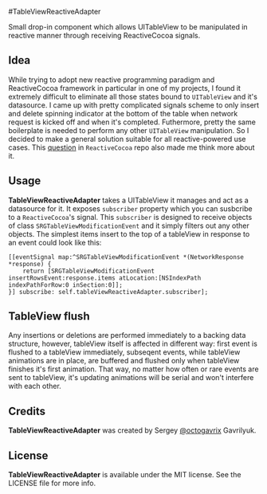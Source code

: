 #TableViewReactiveAdapter

Small drop-in component which allows UITableView to be manipulated in reactive manner through receiving ReactiveCocoa signals.

## Idea
While trying to adopt new reactive programming paradigm and ReactiveCocoa framework in particular in one of my projects, I found it extremely difficult to eliminate all those states bound to `UITableView` and it's datasource. I came up with pretty complicated signals scheme to only insert and delete spinning indicator at the bottom of the table when network request is kicked off and when it's completed. Futhermore, pretty the same boilerplate is needed to perform any other `UITableView` manipulation. So I decided to make a general solution suitable for all reactive-powered use cases. This [question](https://github.com/ReactiveCocoa/ReactiveCocoa/issues/904) in `ReactiveCocoa` repo also made me think more about it.

## Usage 
**TableViewReactiveAdapter** takes a UITableView it manages and act as a datasource for it. It exposes `subscriber` property which you can susbcribe to a `ReactiveCocoa`'s signal. This `subscriber` is designed to receive objects of class `SRGTableViewModificationEvent` and it simply filters out any other objects. The simplest items insert to the top of a tableView in response to an event could look like this:

``` objc
[[eventSignal map:^SRGTableViewModificationEvent *(NetworkResponse *response) {
    return [SRGTableViewModificationEvent insertRowsEvent:response.items atLocation:[NSIndexPath indexPathForRow:0 inSection:0]];
}] subscribe: self.tableViewReactiveAdapter.subscriber];
```
## TableView flush
Any insertions or deletions are performed immediately to a backing data structure, however, tableView itself is affected in different way: first event is flushed to a tableView immediately, subseqent events, while tableView animations are in place, are buffered and flushed only when tableView finishes it's first animation. That way, no matter how often or rare events are sent to tableView, it's updating animations will be serial and won't interfere with each other.
## Credits

**TableViewReactiveAdapter** was created by Sergey [@octogavrix] Gavrilyuk.

[@octogavrix]:https://twitter.com/octogavrix

## License
**TableViewReactiveAdapter** is available under the MIT license. See the LICENSE file for more info.
